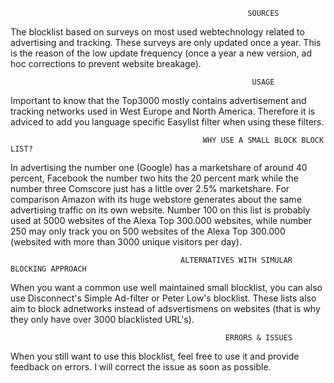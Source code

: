                                                          SOURCES
The blocklist based on surveys on most used webtechnology related to advertising and tracking. These surveys are only updated once a year.
This is the reason of the low update frequency (once a year a new version, ad hoc corrections to prevent website breakage). 

                                                          USAGE 
Important to know that the Top3000 mostly contains advertisement and tracking networks used in West Europe and North America.
Therefore it is adviced to add you language specific Easylist filter when using these filters. 

                                               WHY USE A SMALL BLOCK BLOCK LIST?                                        
In advertising the number one (Google) has a marketshare of around 40 percent, Facebook the number two hits the 20 percent mark while the
number three Comscore just has a little over 2.5% marketshare. For comparison Amazon with its huge webstore generates about the same
advertising traffic on its own website. Number 100 on this list is probably used at 5000 websites of the Alexa Top 300.000 websites, while
number 250 may only track you on 500 websites of the Alexa Top 300.000 (websited with more than 3000 unique visitors per day). 

                                          ALTERNATIVES WITH SIMULAR BLOCKING APPROACH
When you want a common use well maintained small blocklist, you can also use Disconnect's Simple Ad-filter or Peter Low's blocklist. 
These lists also aim to block adnetworks instead of adsvertismens on websites (that is why they only have over 3000 blacklisted URL's). 

                                                    ERRORS & ISSUES
When you still want to use this blocklist, feel free to use it and provide feedback on errors. I will correct the issue as soon as possible.  
